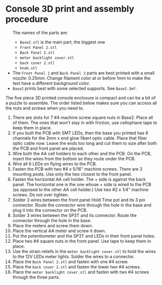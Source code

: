 # Console 3D print and assembly procedure
<ul>
The names of the parts are:
<ul>
<li><code>Base2.stl</code> is the main part, the biggest one
<li><code>Front Panel 2.stl</code>
<li><code>Back Panel 2.stl</code>
<li><code>meter backlight cover.stl</code>
<li><code>back cover 2.stl</code>
<li><code>knob.stl</code>
</ul>
<li>
The <code>Front Panel 2</code> and <code>Back Panel 2</code> parts are best printed with a small nozzle: 0.25mm.
Change filament color at or before 1mm to make the text have a different background color.
</li>
<li><code>Base2</code> prints best with some selected supports. See <code>Base2.3mf</code>.
</ul>

The five piece 3D printed console enclosure is compact and can be a bit of a puzzle to
assemble. The order listed below makes sure you can access all the nuts and screws when
you need to.
<ol>
<li>There are slots for 7 #4 machine screw square nuts in Base2. Place all of them.
The ones that won't stay in with friction, use cellophane tape to keep them in place.
<li>If you built the PCB with SMT LEDs, then the base you printed has 6 channels for the
2mm x end glow fibert optic cable. Place that fiber optic cable now. Leave the ends too long
and cut them to size after both the PCB and front panel are placed.
<li>Wire both the AA cell holders to each other and the PCB. On the PCB, insert the wires
from the bottom so they route under the PCB.
<li>Wire all 6 LEDs on flying wires to the PCB.
<li>Fasten the PCB with two #4 x 5/16" machine screws. There are 3 mounting posts. Use only
the two closest to the front panel.
<li>Fasten the horizontal AA cell holder. The + side is against the back panel. The
horizontal one is the one whose + side is wired to the PCB (as opposed to the other
AA cell holder.) Use two #2 x 1/4" machine screws. Do not over tighten.
<li>Solder 3 wires between the front panel Hold Time pot and its 3 pin connector.
Route the connector wire through the hole in the base and plug it into the
connector on the PCB.
<li>Solder 3 wires between the SP3T and its connector. Route the connector through
the hole in the base.
<li>Place the meters and screw them down.
<li>Place the vertical AA meter and screw it down.
<li>Put the potentiometer and the SP3T and LEDs in their front panel holes.
<li>Place two #4 square nuts in the front panel. Use tape to keep them in place.
<li>Use the strain reliefs in the <code>meter backlight cover.stl</code> to hold
the wires to the 12V LEDs meter lights. Solder the wires to a connector.
<li>Place the <code>Back Panel 2.stl</code> and fasten with one #4 screw.
<li>Place the <code>back cover 2.stl</code> and fasten the lower two #4 screws.
<li>Place the <code>meter backlight cover.stl</code> and fasten with two
#4 screws through the three parts.
</ol>
